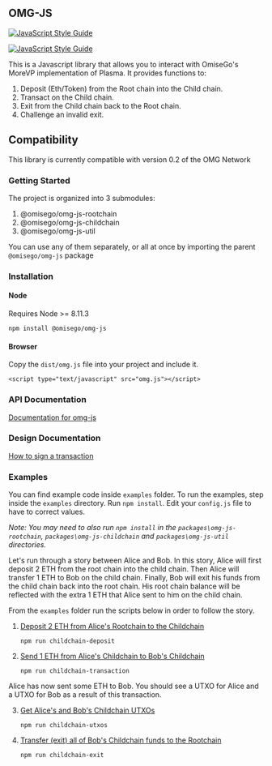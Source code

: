 ## OMG-JS 
[![JavaScript Style Guide](https://img.shields.io/badge/code_style-standard-brightgreen.svg)](https://standardjs.com)

[![JavaScript Style Guide](https://cdn.rawgit.com/standard/standard/master/badge.svg)](https://github.com/standard/standard)

This is a Javascript library that allows you to interact with OmiseGo's MoreVP implementation of Plasma. It provides functions to:

1. Deposit (Eth/Token) from the Root chain into the Child chain.
2. Transact on the Child chain.
3. Exit from the Child chain back to the Root chain.
4. Challenge an invalid exit.

## Compatibility

This library is currently compatible with version 0.2 of the OMG Network

### Getting Started

The project is organized into 3 submodules:

1. @omisego/omg-js-rootchain
2. @omisego/omg-js-childchain
3. @omisego/omg-js-util

You can use any of them separately, or all at once by importing the parent `@omisego/omg-js` package

### Installation

#### Node
Requires Node >= 8.11.3
```
npm install @omisego/omg-js
```


#### Browser
Copy the `dist/omg.js` file into your project and include it.
```
<script type="text/javascript" src="omg.js"></script>
```


### API Documentation

[Documentation for omg-js ](http://omisego.github.io/omg-js)

### Design Documentation

[How to sign a transaction](/integration-docs/signing-methods.md)

### Examples

You can find example code inside `examples` folder. To run the examples, step inside the `examples` directory. Run `npm install`. Edit your `config.js` file to have to correct values.

_Note: You may need to also run `npm install` in the `packages\omg-js-rootchain`, `packages\omg-js-childchain` and `packages\omg-js-util` directories._

Let's run through a story between Alice and Bob. In this story, Alice will first deposit 2 ETH from the root chain into the child chain. Then Alice will transfer 1 ETH to Bob on the child chain. Finally, Bob will exit his funds from the child chain back into the root chain. His root chain balance will be reflected with the extra 1 ETH that Alice sent to him on the child chain.

From the `examples` folder run the scripts below in order to follow the story.

1. [Deposit 2 ETH from Alice's Rootchain to the Childchain](examples/childchain-deposit.js)
    
    `npm run childchain-deposit`

2. [Send 1 ETH from Alice's Childchain to Bob's Childchain](examples/childchain-transaction.js)
    
    `npm run childchain-transaction`

Alice has now sent some ETH to Bob. You should see a UTXO for Alice and a UTXO for Bob as a result of this transaction.

3. [Get Alice's and Bob's Childchain UTXOs](examples/childchain-utxos.js)

    `npm run childchain-utxos`

4. [Transfer (exit) all of Bob's Childchain funds to the Rootchain](examples/childchain-exit.js)

    `npm run childchain-exit`


